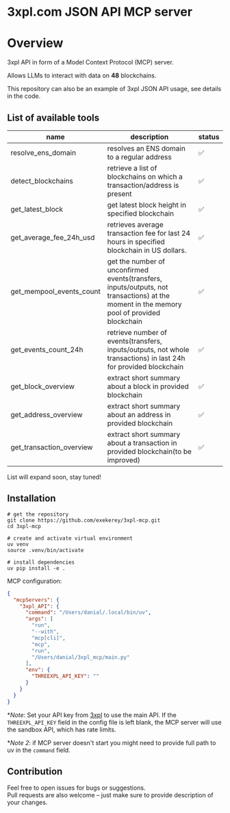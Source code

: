 # 3xpl.com JSON API MCP server

# Overview

3xpl API in form of a Model Context Protocol (MCP) server.

Allows LLMs to interact with data on **48** blockchains.

This repository can also be an example of 3xpl JSON API usage, see details in the code.

[//]: # (demo video from Claude)

## List of available tools

| name                     | description                                                                                                                               | status |
|--------------------------|-------------------------------------------------------------------------------------------------------------------------------------------|--------|
| resolve_ens_domain       | resolves an ENS domain to a regular address                                                                                               | ✅      | 
| detect_blockchains       | retrieve a list of blockchains on which a transaction/address is present                                                                  | ✅      | 
| get_latest_block         | get latest block height in specified blockchain                                                                                           | ✅      |  
| get_average_fee_24h_usd  | retrieves average transaction fee for last 24 hours in specified blockchain in US dollars.                                                | ✅      | 
| get_mempool_events_count | get the number of unconfirmed events(transfers, inputs/outputs, not transactions) at the moment in the memory pool of provided blockchain | ✅      | 
| get_events_count_24h     | retrieve number of events(transfers, inputs/outputs, not whole transactions) in last 24h for provided blockchain                          | ✅      | 
| get_block_overview       | extract short summary about a block in provided blockchain                                                                                | ✅      | 
| get_address_overview     | extract short summary about an address in provided blockchain                                                                             | ✅      | 
| get_transaction_overview | extract short summary about a transaction in provided blockchain(to be improved)                                                          | ✅      | 

List will expand soon, stay tuned!

[//]: # (*might be inaccurate, see the API docs and policy for details.)

## Installation

```shell
# get the repository
git clone https://github.com/exekerey/3xpl-mcp.git
cd 3xpl-mcp

# create and activate virtual environment
uv venv 
source .venv/bin/activate

# install dependencies
uv pip install -e .
```

MCP configuration:

```json
{
  "mcpServers": {
    "3xpl_API": {
      "command": "/Users/danial/.local/bin/uv",
      "args": [
        "run",
        "--with",
        "mcp[cli]",
        "mcp",
        "run",
        "/Users/danial/3xpl_mcp/main.py"
      ],
      "env": {
        "THREEXPL_API_KEY": ""
      }
    }
  }
}
```
**Note*: Set your API key from [3xpl](https://3xpl.com/data/json-api) to use the main API. 
If the `THREEXPL_API_KEY` field in the config file is left blank, 
the MCP server will use the sandbox API, which has rate limits. 

**Note 2*: if MCP server doesn't start you might need to provide full path to uv in the `command` field.

## Contribution

Feel free to open issues for bugs or suggestions.  
Pull requests are also welcome – just make sure to provide description of your changes.